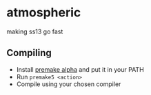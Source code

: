 # atmospheric
making ss13 go fast

## Compiling
- Install [premake alpha](https://premake.github.io/download.html#v5) and put it in your PATH
- Run ``premake5 <action>``
- Compile using your chosen compiler
 